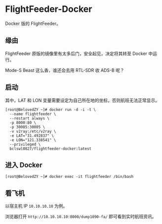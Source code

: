 # FlightFeeder-Docker

Docker 版的 FlightFeeder。

## 缘由

FlightFeeder 原版的镜像里有太多后门，安全起见，决定将其转至 Docker 中运行。

Mode-S Beast 这么香，谁还会去用 RTL-SDR 收 ADS-B 呢？

## 启动

其中，LAT 和 LON 变量需要设定为自己所在地的坐标，否则航班无法正常显示。

```
[root@BelovedZY ~]# docker run -d -i -t \
  --name flightfeeder \
  --restart always \
  -p 8000:80 \
  -p 30005:30005 \
  -v v2ray:/etc/v2ray \
  -e LAT="31.492837" \
  -e LON="121.338541" \
  --privileged \
  bclswl0827/flightfeeder-docker:latest
```

## 进入 Docker

```
[root@BelovedZY ~]# docker exec -it flightfeeder /bin/bash
```

## 看飞机

以宿主机 IP `10.10.10.10` 为例。

浏览器打开 `http://10.10.10.10:8000/dump1090-fa/` 即可看到实时航班资讯。
